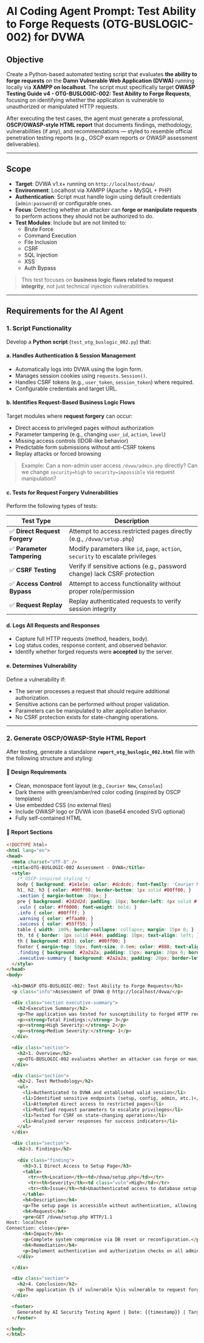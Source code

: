 # AI Coding Agent Prompt: Test Ability to Forge Requests (OTG-BUSLOGIC-002) for DVWA

## Objective

Create a Python-based automated testing script that evaluates **the ability to forge requests** on the **Damn Vulnerable Web Application (DVWA)** running locally via **XAMPP on localhost**. The script must specifically target **OWASP Testing Guide v4 - OTG-BUSLOGIC-002: Test Ability to Forge Requests**, focusing on identifying whether the application is vulnerable to unauthorized or manipulated HTTP requests.

After executing the test cases, the agent must generate a professional, **OSCP/OWASP-style HTML report** that documents findings, methodology, vulnerabilities (if any), and recommendations — styled to resemble official penetration testing reports (e.g., OSCP exam reports or OWASP assessment deliverables).

---

## Scope

- **Target**: DVWA v1.x+ running on `http://localhost/dvwa/`
- **Environment**: Localhost via XAMPP (Apache + MySQL + PHP)
- **Authentication**: Script must handle login using default credentials (`admin:password`) or configurable ones.
- **Focus**: Detecting whether an attacker can **forge or manipulate requests** to perform actions they should not be authorized to do.
- **Test Modules**: Include but are not limited to:
  - Brute Force
  - Command Execution
  - File Inclusion
  - CSRF
  - SQL Injection
  - XSS
  - Auth Bypass

> This test focuses on **business logic flaws related to request integrity**, not just technical injection vulnerabilities.

---

## Requirements for the AI Agent

### 1. **Script Functionality**

Develop a **Python script** (`test_otg_buslogic_002.py`) that:

#### a. **Handles Authentication & Session Management**
- Automatically logs into DVWA using the login form.
- Manages session cookies using `requests.Session()`.
- Handles CSRF tokens (e.g., `user_token`, `session_token`) where required.
- Configurable credentials and target URL.

#### b. **Identifies Request-Based Business Logic Flows**
Target modules where **request forgery** can occur:
- Direct access to privileged pages without authorization
- Parameter tampering (e.g., changing `user_id`, `action`, `level`)
- Missing access controls (IDOR-like behavior)
- Predictable form submissions without anti-CSRF tokens
- Replay attacks or forced browsing

> Example: Can a non-admin user access `/dvwa/admin.php` directly? Can we change `security=high` to `security=impossible` via request manipulation?

#### c. **Tests for Request Forgery Vulnerabilities**
Perform the following types of tests:

| Test Type | Description |
|---------|-------------|
| ✅ **Direct Request Forgery** | Attempt to access restricted pages directly (e.g., `/dvwa/setup.php`) |
| ✅ **Parameter Tampering** | Modify parameters like `id`, `page`, `action`, `security` to escalate privileges |
| ✅ **CSRF Testing** | Verify if sensitive actions (e.g., password change) lack CSRF protection |
| ✅ **Access Control Bypass** | Attempt to access functionality without proper role/permission |
| ✅ **Request Replay** | Replay authenticated requests to verify session integrity |

#### d. **Logs All Requests and Responses**
- Capture full HTTP requests (method, headers, body).
- Log status codes, response content, and observed behavior.
- Identify whether forged requests were **accepted** by the server.

#### e. **Determines Vulnerability**
Define a vulnerability if:
- The server processes a request that should require additional authorization.
- Sensitive actions can be performed without proper validation.
- Parameters can be manipulated to alter application behavior.
- No CSRF protection exists for state-changing operations.

---

### 2. **Generate OSCP/OWASP-Style HTML Report**

After testing, generate a standalone **`report_otg_buslogic_002.html`** file with the following structure and styling:

#### 🔹 Design Requirements
- Clean, monospace font layout (e.g., `Courier New`, `Consolas`)
- Dark theme with green/amber/red color coding (inspired by OSCP templates)
- Use embedded CSS (no external files)
- Include OWASP logo or DVWA icon (base64 encoded SVG optional)
- Fully self-contained HTML

#### 🔹 Report Sections

```html
<!DOCTYPE html>
<html lang="en">
<head>
  <meta charset="UTF-8" />
  <title>OTG-BUSLOGIC-002 Assessment - DVWA</title>
  <style>
    /* OSCP-inspired styling */
    body { background: #1e1e1e; color: #dcdcdc; font-family: 'Courier New', monospace; padding: 20px; }
    h1, h2, h3 { color: #00ff00; border-bottom: 1px solid #00ff00; }
    .section { margin-bottom: 30px; }
    pre { background: #2d2d2d; padding: 10px; border-left: 4px solid #ff9900; overflow-x: auto; }
    .vuln { color: #ff0000; font-weight: bold; }
    .info { color: #00ffff; }
    .warning { color: #ffaa00; }
    .success { color: #55ff55; }
    table { width: 100%; border-collapse: collapse; margin: 15px 0; }
    th, td { border: 1px solid #444; padding: 10px; text-align: left; }
    th { background: #333; color: #00ff00; }
    footer { margin-top: 50px; font-size: 0.8em; color: #888; text-align: center; }
    .finding { background: #2a2a2a; padding: 15px; margin: 20px 0; border-left: 5px solid #ff5555; }
    .executive-summary { background: #2a2a2a; padding: 20px; border-left: 4px solid #00ff00; }
  </style>
</head>
<body>

  <h1>OWASP OTG-BUSLOGIC-002: Test Ability to Forge Requests</h1>
  <p class="info">Assessment of DVWA @ http://localhost/dvwa/</p>

  <div class="section executive-summary">
    <h2>Executive Summary</h2>
    <p>The application was tested for susceptibility to forged HTTP requests. Several endpoints were found to lack proper access control and request validation mechanisms.</p>
    <p><strong>Total Findings:</strong> 3</p>
    <p><strong>High Severity:</strong> 2</p>
    <p><strong>Medium Severity:</strong> 1</p>
  </div>

  <div class="section">
    <h2>1. Overview</h2>
    <p>OTG-BUSLOGIC-002 evaluates whether an attacker can forge or manipulate requests to perform unauthorized actions. Unlike input-based vulnerabilities (e.g., XSS, SQLi), this test focuses on the integrity of the request itself — can a user perform actions they shouldn’t by modifying or replaying requests?</p>
  </div>

  <div class="section">
    <h2>2. Test Methodology</h2>
    <ul>
      <li>Authenticated to DVWA and established valid session</li>
      <li>Identified sensitive endpoints (setup, config, admin, etc.)</li>
      <li>Attempted direct access to restricted pages</li>
      <li>Modified request parameters to escalate privileges</li>
      <li>Tested for CSRF on state-changing operations</li>
      <li>Analyzed server responses for success indicators</li>
    </ul>
  </div>

  <div class="section">
    <h2>3. Findings</h2>
    
    <div class="finding">
      <h3>3.1 Direct Access to Setup Page</h3>
      <table>
        <tr><th>Location</th><td>/dvwa/setup.php</td></tr>
        <tr><th>Severity</th><td class="vuln">High</td></tr>
        <tr><th>Issue</th><td>Unauthenticated access to database setup functionality</td></tr>
      </table>
      <h4>Description</h4>
      <p>The setup page is accessible without authentication, allowing an attacker to reinitialize the database.</p>
      <h4>Request</h4>
      <pre>GET /dvwa/setup.php HTTP/1.1
Host: localhost
Connection: close</pre>
      <h4>Impact</h4>
      <p>Complete system compromise via DB reset or reconfiguration.</p>
      <h4>Remediation</h4>
      <p>Implement authentication and authorization checks on all administrative endpoints.</p>
    </div>

  </div>

  <div class="section">
    <h2>4. Conclusion</h2>
    <p>The application {% if vulnerable %}is vulnerable to request forgery attacks{% else %}properly validates and authorizes all requests{% endif %}. Developers should ensure that every request is validated for authenticity, authorization, and intent.</p>
  </div>

  <footer>
    Generated by AI Security Testing Agent | Date: {{timestamp}} | Target: localhost/DVWA
  </footer>

</body>
</html>